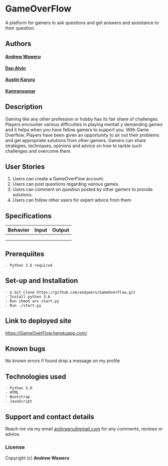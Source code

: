 # GameOverFlow
A platform for gamers to ask questions and get answers and assistance to their question.

## Authors
#### **[Andrew Waweru](https://github.com/andyweru)**
#### **[Dan Alvin](https://github.com/danalvin)**
#### **[Austin Karuru](https://github.com/austinkaruru)**
#### **[Kamransumar](https://github.com/kamransumar)**

## Description
Gaming like any other profession or hobby has its fair share of challenges. Players encounter various difficulties in playing mentall y demanding games and it helps when you have fellow gamers to support you. With Game Overflow, Players have been given an opportunity to air out their problems and get appropriate solutions from other gamers. Gamers can share strategies, techniques, opinions and advice on how to tackle such challenges and overcome them.

## User Stories
1. Users can create a GameOverFlow account.
2. Users can post questions regarding various games.
3. Users can comment on question posted by other gamers to provide solutions.
4. Users can follow other users for expert advice from them


## Specifications
| Behavior            | Input                         | Output                        | 
| ------------------- | ----------------------------- | ----------------------------- |
|  | | |
|  | | |
|  | | |


## Prerequiites
    - Python 3.6 required

## Set-up and Installation
    - $ Git Clone https://github.com/andyweru/GameOverFlow.git
    - Install python 3.6
    - Run chmod a+x start.py
    - Run ./start.py

## Link to deployed site
https://GameOverFlow.herokuapp.com/


## Known bugs
No known errors if found drop a message on my profile

## Technologies used
    - Python 3.6
    - HTML
    - Bootstrap
    - JavaScript

## Support and contact details
Reach me via my email andyweru@gmail.com for any comments, reviews or advice.

### License
Copyright (c) **Andrew Waweru**